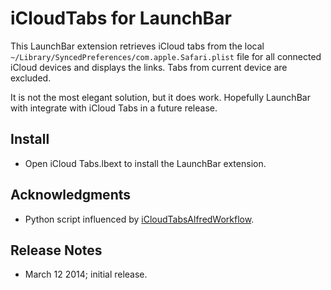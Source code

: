 # iCloudTabs for LaunchBar

This LaunchBar extension retrieves iCloud tabs from the local `~/Library/SyncedPreferences/com.apple.Safari.plist` file for all connected iCloud devices and displays the links.  Tabs from current device are excluded.

It is not the most elegant solution, but it does work. Hopefully LaunchBar with integrate with iCloud Tabs in a future release.

## Install

* Open iCloud Tabs.lbext to install the LaunchBar extension.

## Acknowledgments

* Python script influenced by [iCloudTabsAlfredWorkflow](https://github.com/kmarchand/iCloudTabsAlfredWorkflow).

## Release Notes

* March 12 2014; initial release.

